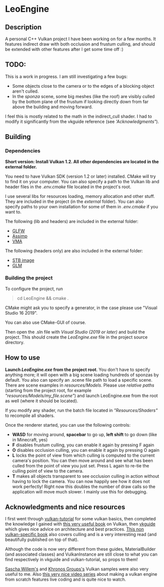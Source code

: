 LeoEngine
=========

Description
-----------

A personal C++ Vulkan project I have been working on for a few months. It features indirect draw with both occlusion and frustum culling, and should be extended with other features after I get some time off :)

TODO:
-----

This is a work in progress. I am still investigating a few bugs:
* Some objects close to the camera or to the edges of a blocking object aren't culled.
* In the *sponza* scene, some big meshes (like the roof) are visibly culled by the bottom plane of the frustum if looking directly down from far above the building and moving forward.

I feel this is mostly related to the math in the indirect_cull shader. I had to modify it significantly from the vkguide reference (see *'Acknowledgments"*).

Building
--------

### Dependencies ###

**Short version: Install Vulkan 1.2. All other dependencies are located in the external folder.**

You need to have Vulkan SDK (version 1.2 or later) installed.
CMake will try to find it on your computer. You can also specify a path to the Vulkan lib and header files in the *.env.cmake* file located in the project's root.

I use several libs for resources loading, memory allocation and other stuff. They are included in the project (in the *external* folder). You can also specify paths to your own installation for some of them in *.env.cmake* if you want to.

The following (lib and headers) are included in the external folder:
* [GLFW](https://github.com/glfw/glfw)
* [Assimp](https://github.com/assimp/assimp)
* [VMA](https://github.com/GPUOpen-LibrariesAndSDKs/VulkanMemoryAllocator)

The following (headers only) are also included in the external folder:
* [STB image](https://github.com/nothings/stb/blob/master/stb_image.h)
* [GLM](https://github.com/g-truc/glm)

### Building the project ###

To configure the project, run

> cd LeoEngine && cmake .

CMake might ask you to specify a generator, in the case please use "Visual Studio 16 2019".

You can also use CMake-GUI of course.

Then open the .sln file with *Visual Studio (2019 or later)* and build the project. This should create the *LeoEngine.exe* file in the project source directory.


How to use
----------

**Launch *LeoEngine.exe* from the project root**. You don't have to specify anything more; it will open with a big scene loading hundreds of sponzas by default. You also can specify an .scene file path to load a specific scene. There are scene examples in *resources/Models*. Please use *relative paths* (starting from the project root, for example *"resources/Models/my_file.scene"*) and launch LeoEngine.exe from the root as well (where it should be located).

If you modify any shader, run the batch file located in *"Resources/Shaders"* to recompile all shaders.

Once the renderer started, you can use the following controls:
* **WASD** for moving around, **spacebar** to go up, **left shift** to go down (like in Minecraft, yes)
* **F** disables frustum culling, you can enable it again by pressing F again
* **O** disables occlusion culling, you can enable it again by pressing O again
* **L** locks the point of view from which culling is computed to the current camera's position. You can then move around and see what has been culled from the point of view you just set. Press L again to re-tie the culling point of view to the camera.
* **T** makes all objects transparent to see occlusion culling in action without having to lock the camera. You can now happily see how it does not work perfectly! Right now this doubles the number of draw calls so the application will move much slower. I mainly use this for debugging.

Acknowledgments and nice resources
----------------------------------
I first went through [vulkan-tutorial](https://vulkan-tutorial.com/) for some vulkan basics, then completed the knowledge I gained with [this very useful book](https://www.vulkanprogrammingguide.com/) on Vulkan, then [vkguide](https://vkguide.dev/) which gives nice advice on architecture and best practices. [This non vulkan-specific book](http://foundationsofgameenginedev.com/#fged2) also covers culling and is a very interesting read (and beautifully published on top of that).

Although the code is now very different from these guides, MaterialBuilder (and associated classes) and VulkanInstance are still close to what you can find respectively in vkguide and vulkan-tutorial, so props to them!

[Sascha Willem's](https://github.com/SaschaWillems/Vulkan) and [Khronos Groups's](https://github.com/KhronosGroup/Vulkan-Samples) Vulkan samples were also very useful to me.
Also [this very nice video series](https://www.youtube.com/playlist?list=PL0JVLUVCkk-l7CWCn3-cdftR0oajugYvd) about making a vulkan engine from scratch features live coding and is quite nice to watch.
